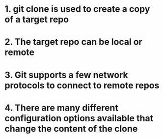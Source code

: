 # **1. git clone is used to create a copy of a target repo**

# **2. The target repo can be local or remote**

# **3. Git supports a few network protocols to connect to remote repos**

# **4. There are many different configuration options available that change the content of the clone**
 